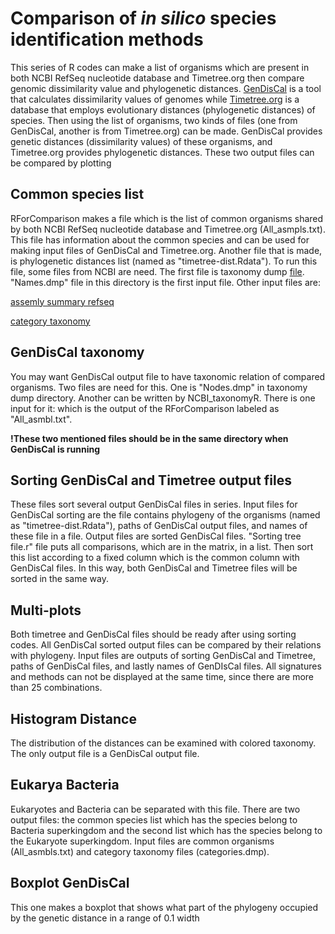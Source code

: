 # Comparison of *in silico* species identification methods
This series of R codes can make a list of organisms which are present in both NCBI RefSeq nucleotide database and Timetree.org then compare genomic dissimilarity value and phylogenetic distances. [GenDisCal](https://github.com/LM-UGent/GenDisCal) is a tool that calculates dissimilarity values of genomes while [Timetree.org](http://www.timetree.org/) is a database that employs evolutionary distances (phylogenetic distances) of species. Then using the list of organisms, two kinds of files (one from GenDisCal, another is from Timetree.org) can be made. GenDisCal provides genetic distances (dissimilarity values) of these organisms, and Timetree.org provides phylogenetic distances. These two output files can be compared by plotting 

## Common species list
RForComparison makes a file which is the list of common organisms shared by both NCBI RefSeq nucleotide database and Timetree.org (All_asmpls.txt). This file has information about the common species and can be used for making input files of GenDisCal and Timetree.org. Another file that is made, is phylogenetic distances list (named as "timetree-dist.Rdata"). To run this file, some files from NCBI are need. The first file is taxonomy dump [file](https://ftp.ncbi.nlm.nih.gov/pub/taxonomy/new_taxdump/). "Names.dmp" file in this directory is the first input file. Other input files are:

[assemly summary refseq](https://ftp.ncbi.nlm.nih.gov/genomes/refseq/assembly_summary_refseq.txt)

[category taxonomy](https://ftp.ncbi.nlm.nih.gov/pub/taxonomy/taxcat.zip)

## GenDisCal taxonomy
You may want GenDisCal output file to have taxonomic relation of compared organisms. Two files are need for this. One is "Nodes.dmp" in taxonomy dump directory. Another can be written by NCBI_taxonomyR. There is one input for it: which is the output of the RForComparison labeled as "All_asmbl.txt".

**!These two mentioned files should be in the same directory when GenDisCal is running**

## Sorting GenDisCal and Timetree output files
These files sort several output GenDisCal files in series. Input files for GenDisCal sorting are the file contains phylogeny of the organisms (named as "timetree-dist.Rdata"), paths of GenDisCal output files,  and names of these file in a file. Output files are sorted GenDisCal files. "Sorting tree file.r" file puts  all comparisons, which are in the matrix, in a list. Then sort this list according to a fixed column which is the common column with GenDisCal files. In this way, both GenDisCal and Timetree files will be sorted in  the same way.

## Multi-plots
 Both timetree and GenDisCal files should be ready after using sorting codes. All GenDisCal sorted output files can be compared by their relations with phylogeny. Input files are outputs of sorting GenDisCal and Timetree, paths of GenDisCal files, and lastly names of GenDIsCal files. All signatures and methods can not be displayed at the same time, since there are more than 25 combinations.

## Histogram Distance
The distribution of the distances can be examined with colored taxonomy. The only output file is a GenDisCal output file.

## Eukarya Bacteria
Eukaryotes and Bacteria can be separated with this file. There are two output files: the common species list which has the species belong to Bacteria superkingdom and the second list which has the species belong to the Eukaryote superkingdom. Input files are common organisms (All_asmbls.txt) and category taxonomy files (categories.dmp).

## Boxplot GenDisCal
This one makes a boxplot that shows what part of the phylogeny occupied by the genetic distance in a range of 0.1 width
